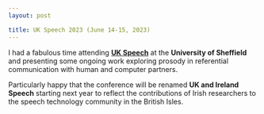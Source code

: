 ```yaml
---
layout: post

title: UK Speech 2023 (June 14-15, 2023)
---
```


I had a fabulous time attending <a href="https://ukspeech2023.sheffield.ac.uk/" target="_blank" rel="noopener"><strong>UK Speech</strong></a> at the <strong>University of Sheffield</strong> and presenting some ongoing work exploring 
prosody in referential communication with human and computer partners.

Particularly happy that the conference will be renamed <strong>UK and Ireland Speech</strong> starting next year to reflect the contributions of Irish 
researchers to the speech technology community in the British Isles.
